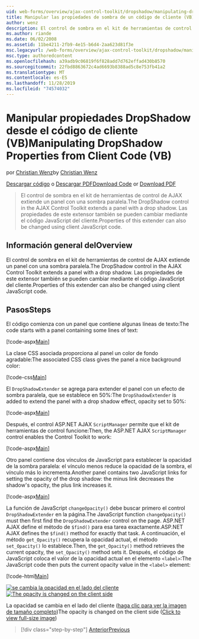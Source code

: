 ```yaml
---
uid: web-forms/overview/ajax-control-toolkit/dropshadow/manipulating-dropshadow-properties-from-client-code-vb
title: Manipular las propiedades de sombra de un código de cliente (VB) | Microsoft Docs
author: wenz
description: El control de sombra en el kit de herramientas de control de AJAX extiende un panel con una sombra paralela. Las propiedades de este extensor también se pueden cambiar mediante JavaScript de cliente...
ms.author: riande
ms.date: 06/02/2008
ms.assetid: 11be4211-2fb9-4e15-b6d4-2aa623d81f3e
msc.legacyurl: /web-forms/overview/ajax-control-toolkit/dropshadow/manipulating-dropshadow-properties-from-client-code-vb
msc.type: authoredcontent
ms.openlocfilehash: a39adb9c06819f6f828add7d762effad430b8570
ms.sourcegitcommit: 22fbd8863672c4ad6693b8388ad5c8e753fb41a2
ms.translationtype: MT
ms.contentlocale: es-ES
ms.lasthandoff: 11/28/2019
ms.locfileid: "74574032"
---
```

# <a name="manipulating-dropshadow-properties-from-client-code-vb"></a><span data-ttu-id="b9c81-104">Manipular propiedades DropShadow desde el código de cliente (VB)</span><span class="sxs-lookup"><span data-stu-id="b9c81-104">Manipulating DropShadow Properties from Client Code (VB)</span></span>

<span data-ttu-id="b9c81-105">por [Christian Wenz](https://github.com/wenz)</span><span class="sxs-lookup"><span data-stu-id="b9c81-105">by [Christian Wenz](https://github.com/wenz)</span></span>

<span data-ttu-id="b9c81-106">[Descargar código](https://download.microsoft.com/download/5/1/6/51652a81-500b-4f6b-88d3-617103e7941e/DropShadow2.vb.zip) o [Descargar PDF](https://download.microsoft.com/download/b/6/a/b6ae89ee-df69-4c87-9bfb-ad1eb2b23373/dropshadow2VB.pdf)</span><span class="sxs-lookup"><span data-stu-id="b9c81-106">[Download Code](https://download.microsoft.com/download/5/1/6/51652a81-500b-4f6b-88d3-617103e7941e/DropShadow2.vb.zip) or [Download PDF](https://download.microsoft.com/download/b/6/a/b6ae89ee-df69-4c87-9bfb-ad1eb2b23373/dropshadow2VB.pdf)</span></span>

> <span data-ttu-id="b9c81-107">El control de sombra en el kit de herramientas de control de AJAX extiende un panel con una sombra paralela.</span><span class="sxs-lookup"><span data-stu-id="b9c81-107">The DropShadow control in the AJAX Control Toolkit extends a panel with a drop shadow.</span></span> <span data-ttu-id="b9c81-108">Las propiedades de este extensor también se pueden cambiar mediante el código JavaScript del cliente.</span><span class="sxs-lookup"><span data-stu-id="b9c81-108">Properties of this extender can also be changed using client JavaScript code.</span></span>

## <a name="overview"></a><span data-ttu-id="b9c81-109">Información general del</span><span class="sxs-lookup"><span data-stu-id="b9c81-109">Overview</span></span>

<span data-ttu-id="b9c81-110">El control de sombra en el kit de herramientas de control de AJAX extiende un panel con una sombra paralela.</span><span class="sxs-lookup"><span data-stu-id="b9c81-110">The DropShadow control in the AJAX Control Toolkit extends a panel with a drop shadow.</span></span> <span data-ttu-id="b9c81-111">Las propiedades de este extensor también se pueden cambiar mediante el código JavaScript del cliente.</span><span class="sxs-lookup"><span data-stu-id="b9c81-111">Properties of this extender can also be changed using client JavaScript code.</span></span>

## <a name="steps"></a><span data-ttu-id="b9c81-112">Pasos</span><span class="sxs-lookup"><span data-stu-id="b9c81-112">Steps</span></span>

<span data-ttu-id="b9c81-113">El código comienza con un panel que contiene algunas líneas de texto:</span><span class="sxs-lookup"><span data-stu-id="b9c81-113">The code starts with a panel containing some lines of text:</span></span>

[!code-aspx[Main](manipulating-dropshadow-properties-from-client-code-vb/samples/sample1.aspx)]

<span data-ttu-id="b9c81-114">La clase CSS asociada proporciona al panel un color de fondo agradable:</span><span class="sxs-lookup"><span data-stu-id="b9c81-114">The associated CSS class gives the panel a nice background color:</span></span>

[!code-css[Main](manipulating-dropshadow-properties-from-client-code-vb/samples/sample2.css)]

<span data-ttu-id="b9c81-115">El `DropShadowExtender` se agrega para extender el panel con un efecto de sombra paralela, que se establece en 50%:</span><span class="sxs-lookup"><span data-stu-id="b9c81-115">The `DropShadowExtender` is added to extend the panel with a drop shadow effect, opacity set to 50%:</span></span>

[!code-aspx[Main](manipulating-dropshadow-properties-from-client-code-vb/samples/sample3.aspx)]

<span data-ttu-id="b9c81-116">Después, el control ASP.NET AJAX `ScriptManager` permite que el kit de herramientas de control funcione:</span><span class="sxs-lookup"><span data-stu-id="b9c81-116">Then, the ASP.NET AJAX `ScriptManager` control enables the Control Toolkit to work:</span></span>

[!code-aspx[Main](manipulating-dropshadow-properties-from-client-code-vb/samples/sample4.aspx)]

<span data-ttu-id="b9c81-117">Otro panel contiene dos vínculos de JavaScript para establecer la opacidad de la sombra paralela: el vínculo menos reduce la opacidad de la sombra, el vínculo más lo incrementa.</span><span class="sxs-lookup"><span data-stu-id="b9c81-117">Another panel contains two JavaScript links for setting the opacity of the drop shadow: the minus link decreases the shadow's opacity, the plus link increases it.</span></span>

[!code-aspx[Main](manipulating-dropshadow-properties-from-client-code-vb/samples/sample5.aspx)]

<span data-ttu-id="b9c81-118">La función de JavaScript `changeOpacity()` debe buscar primero el control `DropShadowExtender` en la página.</span><span class="sxs-lookup"><span data-stu-id="b9c81-118">The JavaScript function `changeOpacity()` must then first find the `DropShadowExtender` control on the page.</span></span> <span data-ttu-id="b9c81-119">ASP.NET AJAX define el método de `$find()` para esa tarea exactamente.</span><span class="sxs-lookup"><span data-stu-id="b9c81-119">ASP.NET AJAX defines the `$find()` method for exactly that task.</span></span> <span data-ttu-id="b9c81-120">A continuación, el método `get_Opacity()` recupera la opacidad actual, el método `set_Opacity()` lo establece.</span><span class="sxs-lookup"><span data-stu-id="b9c81-120">Then, the `get_Opacity()` method retrieves the current opacity, the `set_Opacity()` method sets it.</span></span> <span data-ttu-id="b9c81-121">Después, el código de JavaScript coloca el valor de la opacidad actual en el elemento `<label>`:</span><span class="sxs-lookup"><span data-stu-id="b9c81-121">The JavaScript code then puts the current opacity value in the `<label>` element:</span></span>

[!code-html[Main](manipulating-dropshadow-properties-from-client-code-vb/samples/sample6.html)]

<span data-ttu-id="b9c81-122">[![se cambia la opacidad en el lado del cliente](manipulating-dropshadow-properties-from-client-code-vb/_static/image2.png)](manipulating-dropshadow-properties-from-client-code-vb/_static/image1.png)</span><span class="sxs-lookup"><span data-stu-id="b9c81-122">[![The opacity is changed on the client side](manipulating-dropshadow-properties-from-client-code-vb/_static/image2.png)](manipulating-dropshadow-properties-from-client-code-vb/_static/image1.png)</span></span>

<span data-ttu-id="b9c81-123">La opacidad se cambia en el lado del cliente ([haga clic para ver la imagen de tamaño completo](manipulating-dropshadow-properties-from-client-code-vb/_static/image3.png))</span><span class="sxs-lookup"><span data-stu-id="b9c81-123">The opacity is changed on the client side ([Click to view full-size image](manipulating-dropshadow-properties-from-client-code-vb/_static/image3.png))</span></span>

> [!div class="step-by-step"]
> [<span data-ttu-id="b9c81-124">Anterior</span><span class="sxs-lookup"><span data-stu-id="b9c81-124">Previous</span></span>](adjusting-the-z-index-of-a-dropshadow-vb.md)
